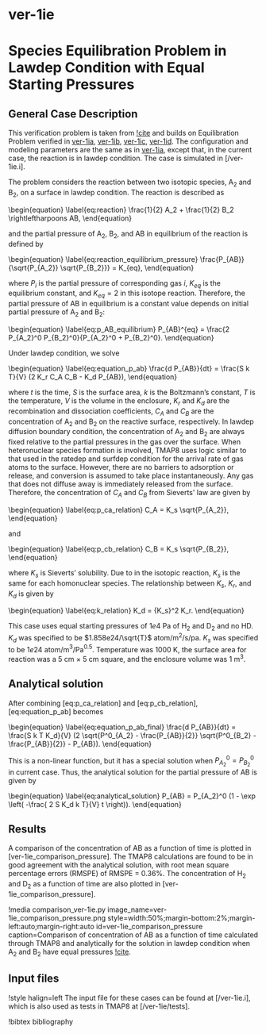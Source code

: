 # ver-1ie

# Species Equilibration Problem in Lawdep Condition with Equal Starting Pressures

## General Case Description

This verification problem is taken from [!cite](ambrosek2008verification) and builds on Equilibration Problem verified in [ver-1ia](ver-1ia.md), [ver-1ib](ver-1ib.md), [ver-1ic](ver-1ic.md), [ver-1id](ver-1id.md). The configuration and modeling parameters are the same as in [ver-1ia](ver-1ia.md), except that, in the current case, the reaction is in lawdep condition. The case is simulated in [/ver-1ie.i].

The problem considers the reaction between two isotopic species, A$_2$ and B$_2$, on a surface in lawdep condition. The reaction is described as

\begin{equation}
\label{eq:reaction}
\frac{1}{2} A_2 + \frac{1}{2} B_2 \rightleftharpoons AB,
\end{equation}

and the partial pressure of A$_2$, B$_2$, and AB in equilibrium of the reaction is defined by

\begin{equation}
\label{eq:reaction_equilibrium_pressure}
\frac{P_{AB}}{\sqrt{P_{A_2}} \sqrt{P_{B_2}}} = K_{eq},
\end{equation}

where $P_i$ is the partial pressure of corresponding gas $i$, $K_{eq}$ is the equilibrium constant, and $K_{eq} = 2$ in this isotope reaction. Therefore, the partial pressure of AB in equilibrium is a constant value depends on initial partial pressure of A$_2$ and B$_2$:

\begin{equation}
\label{eq:p_AB_equilibrium}
P_{AB}^{eq} = \frac{2 P_{A_2}^0 P_{B_2}^0}{P_{A_2}^0 + P_{B_2}^0}.
\end{equation}

Under lawdep condition, we solve

\begin{equation}
\label{eq:equation_p_ab}
\frac{d P_{AB}}{dt} = \frac{S k T}{V} (2 K_r C_A C_B - K_d P_{AB}),
\end{equation}

where $t$ is the time, $S$ is the surface area, $k$ is the Boltzmann’s constant, $T$ is the temperature, $V$ is the volume in the enclosure, $K_r$ and $K_d$ are the recombination and dissociation coefficients, $C_A$ and $C_B$ are the concentration of A$_2$ and B$_2$ on the reactive surface, respectively. In lawdep diffusion boundary condition, the concentration of A$_2$ and B$_2$ are always fixed relative to the partial pressures in the gas over the surface. When heteronuclear species formation is involved, TMAP8 uses logic similar to that used in the ratedep and surfdep condition for the arrival rate of gas atoms to the surface. However, there are no barriers to adsorption or release, and conversion is assumed to take place instantaneously. Any gas that does not diffuse away is immediately released from the surface. Therefore, the concentration of $C_A$ and $C_B$ from Sieverts' law are given by

\begin{equation}
\label{eq:p_ca_relation}
C_A = K_s \sqrt{P_{A_2}},
\end{equation}

and

\begin{equation}
\label{eq:p_cb_relation}
C_B = K_s \sqrt{P_{B_2}},
\end{equation}

where $K_s$ is Sieverts’ solubility. Due to in the isotopic reaction, $K_s$ is the same for each homonuclear species. The relationship between $K_s$, $K_r$, and $K_d$ is given by

\begin{equation}
\label{eq:k_relation}
K_d = {K_s}^2 K_r.
\end{equation}

This case uses equal starting pressures of $1e4$ Pa of H$_2$ and D$_2$ and no HD. $K_d$ was specified to be $1.858e24/\sqrt{T}$ atom/m$^2$/s/pa. $K_s$ was specified to be $1e24$ atom/m$^3$/Pa$^{0.5}$. Temperature was 1000 K, the surface area for reaction was a 5 cm $\times$ 5 cm square, and the enclosure volume was 1 m$^3$.


## Analytical solution

After combining [eq:p_ca_relation] and [eq:p_cb_relation], [eq:equation_p_ab] becomes

\begin{equation}
\label{eq:equation_p_ab_final}
\frac{d P_{AB}}{dt} = \frac{S k T K_d}{V} (2 \sqrt{P^0_{A_2} - \frac{P_{AB}}{2}} \sqrt{P^0_{B_2} - \frac{P_{AB}}{2}} - P_{AB}).
\end{equation}

This is a non-linear function, but it has a special solution when $P^0_{A_2} = P^0_{B_2}$ in current case. Thus, the analytical solution for the partial pressure of AB is given by

\begin{equation}
\label{eq:analytical_solution}
P_{AB}  = P_{A_2}^0 (1 - \exp \left( -\frac{ 2 S K_d k T}{V} t \right)).
\end{equation}

## Results

A comparison of the concentration of AB as a function of time is plotted in [ver-1ie_comparison_pressure]. The TMAP8 calculations are found to be in good agreement with the analytical solution, with root mean square percentage errors (RMSPE) of RMSPE =  0.36%. The concentration of H$_2$ and D$_2$ as a function of time are also plotted in [ver-1ie_comparison_pressure].

!media comparison_ver-1ie.py
       image_name=ver-1ie_comparison_pressure.png
       style=width:50%;margin-bottom:2%;margin-left:auto;margin-right:auto
       id=ver-1ie_comparison_pressure
       caption=Comparison of concentration of AB as a function of time calculated through TMAP8 and analytically for the solution in lawdep condition when A$_2$ and B$_2$ have equal pressures [!cite](ambrosek2008verification).

## Input files

!style halign=left
The input file for these cases can be found at [/ver-1ie.i], which is also used as tests in TMAP8 at [/ver-1ie/tests].

!bibtex bibliography

